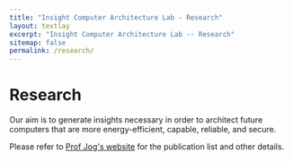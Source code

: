 ```yaml
---
title: "Insight Computer Architecture Lab - Research"
layout: textlay
excerpt: "Insight Computer Architecture Lab -- Research"
sitemap: false
permalink: /research/
---
```


# Research

Our aim is to generate insights necessary in order to architect future computers that are 
more energy-efficient, capable, reliable, and secure.

Please refer to [Prof Jog's website](https://adwaitjog.github.io/) for the publication list and other details.

